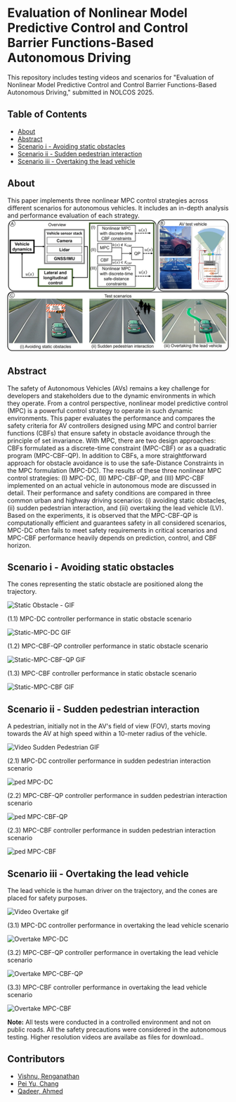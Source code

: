 # **Evaluation of Nonlinear Model Predictive Control and Control Barrier Functions-Based Autonomous Driving**

This repository includes testing videos and scenarios for "Evaluation of Nonlinear Model Predictive Control and Control Barrier Functions-Based Autonomous Driving," submitted in NOLCOS 2025.

## Table of Contents

- [About](#about)
- [Abstract](#abstract)
- [Scenario i - Avoiding static obstacles](#scenario-i---avoiding-static-obstacles)
- [Scenario ii - Sudden pedestrian interaction](#scenario-ii---sudden-pedestrian-interaction)
- [Scenario iii - Overtaking the lead vehicle](#scenario-iii---overtaking-the-lead-vehicle)


## About
This paper implements three nonlinear MPC control strategies across different scenarios for autonomous vehicles. 
It includes an in-depth analysis and performance evaluation of each strategy.
![Overview](Overview.jpg)

## Abstract

The safety of Autonomous Vehicles (AVs) remains a key challenge for developers and stakeholders due to the dynamic environments in which they operate. From a control perspective, nonlinear model predictive control (MPC) is a powerful control strategy to operate in such dynamic environments. This paper evaluates the performance and compares the safety criteria for AV controllers designed using MPC and control barrier functions (CBFs) that ensure safety in obstacle avoidance through the principle of set invariance. With MPC, there are two design approaches: CBFs formulated as a discrete-time constraint (MPC-CBF) or as a quadratic program (MPC-CBF-QP). In addition to CBFs, a more straightforward approach for obstacle avoidance is to use the safe-Distance Constraints in the MPC formulation (MPC-DC). The results of these three nonlinear MPC control strategies: (I) MPC-DC,  (II) MPC-CBF-QP, and (III) MPC-CBF implemented on an actual vehicle in autonomous mode are discussed in detail. Their performance and safety conditions are compared in three common urban and highway driving scenarios: (i) avoiding static obstacles, (ii) sudden pedestrian interaction, and (iii) overtaking the lead vehicle (LV). Based on the experiments, it is observed that the MPC-CBF-QP is computationally efficient and guarantees safety in all considered scenarios, MPC-DC often fails to meet safety requirements in critical scenarios and MPC-CBF performance heavily depends on prediction, control, and CBF horizon.

## Scenario i - Avoiding static obstacles
The cones representing the static obstacle are positioned along the trajectory.

![Static Obstacle - GIF](https://github.com/user-attachments/assets/f1034199-e3f7-4d5f-b6a5-8e9a1a9bd224)

(1.1) MPC-DC controller performance in static obstacle scenario

![Static-MPC-DC GIF](https://github.com/user-attachments/assets/ec6c4aa2-c13c-4ee3-a73c-3c95dba786fb)

(1.2) MPC-CBF-QP controller performance in static obstacle scenario

![Static-MPC-CBF-QP GIF](https://github.com/user-attachments/assets/c44ddbb5-67e2-44c3-bb8c-1789271335b4)

(1.3) MPC-CBF controller performance in static obstacle scenario

![Static-MPC-CBF GIF](https://github.com/user-attachments/assets/831cbbcd-2bf9-43b2-8709-40161e5e900e)

## Scenario ii - Sudden pedestrian interaction
A pedestrian, initially not in the AV's field of view (FOV), starts moving towards the AV at high speed within a 10-meter radius of the vehicle.

![Video Sudden Pedestrian GIF](https://github.com/user-attachments/assets/7cff3b7d-54f9-4db0-a61e-4c6f092ad3bc)

(2.1)  MPC-DC controller performance in sudden pedestrian interaction scenario

![ped MPC-DC](https://github.com/user-attachments/assets/57ec408c-c443-4f05-98f0-a176530b4400)

(2.2)  MPC-CBF-QP controller performance in sudden pedestrian interaction scenario

![ped MPC-CBF-QP](https://github.com/user-attachments/assets/7aca7da7-bfb6-47ba-9d71-492d298045a3)

(2.3)  MPC-CBF controller performance in sudden pedestrian interaction scenario

![ped MPC-CBF](https://github.com/user-attachments/assets/2a22d873-2fd7-4718-8d7e-c2cb9344ffd9)

## Scenario iii - Overtaking the lead vehicle
The lead vehicle is the human driver on the trajectory, and the cones are placed for safety purposes.

![Video Overtake gif](https://github.com/user-attachments/assets/b17d1c8c-8f3f-46e6-965d-a8ba9faf9f6b)

(3.1)  MPC-DC controller performance in overtaking the lead vehicle scenario

![Overtake MPC-DC](https://github.com/user-attachments/assets/b5b14d4c-6d5e-444a-a4cb-a57ee2bedcac)

(3.2)  MPC-CBF-QP controller performance in overtaking the lead vehicle scenario

![Overtake MPC-CBF-QP](https://github.com/user-attachments/assets/9ef770ba-6121-49a6-84a1-8f3aa33bdea1)

(3.3)  MPC-CBF controller performance in overtaking the lead vehicle scenario

![Overtake MPC-CBF](https://github.com/user-attachments/assets/bcdac3e8-aeec-4196-8c6f-c0523ab94ac7)

**Note:**  All tests were conducted in a controlled environment and not on public roads. All the safety precautions were considered in the autonomous testing. Higher resolution videos are availabe as files for download..

## Contributors

- [Vishnu, Renganathan](https://scholar.google.com/citations?user=NgX2yzMAAAAJ&hl=en)
- [Pei Yu, Chang](https://github.com/PYBEARC)
- [Qadeer, Ahmed](https://mae.osu.edu/people/ahmed.358)


